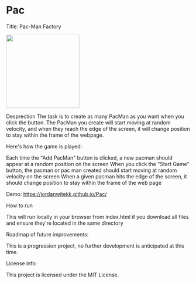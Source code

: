 # Pac
Title: Pac-Man Factory 

<img src= "https://jordanwitekk.github.io/Pac/images/PacMan1.png" width='200'/>


Desprection
The task is to create as many PacMan as you want when you click the button. The PacMan you create will start moving at random velocity, and when they reach the edge of the screen, it will change position to stay within the frame of the webpage.

Here's how the game is played:

Each time the "Add PacMan" button is clicked, a new pacman should appear at a random position on the screen
When you click the "Start Game" button, the pacman or pac man created should start moving at random velocity on the screen
When a given pacman hits the edge of the screen, it should change position to stay within the frame of the web page

Demo: https://jordanwitekk.github.io/Pac/ 

How to run

This will run locally in your browser from index.html if you download all files and ensure they're located in the same directory

Roadmap of future improvements: 

This is a progression project, no further development is anticipated at this time.

License info:

This project is licensed under the MIT License. 
